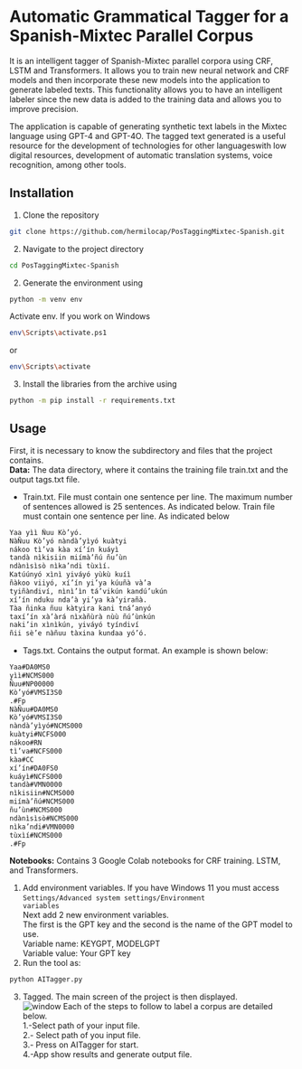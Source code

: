 # Automatic Grammatical Tagger for a Spanish-Mixtec Parallel Corpus
It is an intelligent tagger of Spanish-Mixtec parallel corpora using CRF, LSTM and Transformers. It allows you to train new neural network and CRF models and then incorporate these new models into the application to generate labeled texts. This functionality allows you to have an intelligent labeler since the new data is added to the training data and allows you to improve precision.

The application is capable of generating synthetic text labels in the Mixtec language using GPT-4 and GPT-4O.
The tagged text generated is a useful resource for the development of technologies for other languages ​​with low digital resources, development of automatic translation systems, voice recognition, among other tools.
## Installation
1. Clone the repository
```bash
git clone https://github.com/hermilocap/PosTaggingMixtec-Spanish.git
```
2. Navigate to the project directory
```bash
cd PosTaggingMixtec-Spanish
```  
2. Generate the environment using <br />
```bash
python -m venv env
```
Activate env. If you work on Windows
```bash
env\Scripts\activate.ps1
```
or
```bash
env\Scripts\activate
```
3. Install the libraries from the archive using <br />
```bash
python -m pip install -r requirements.txt
```
## Usage

First, it is necessary to know the subdirectory and files that the project contains.<br />
**Data:** The data directory, where it contains the training file train.txt and the output tags.txt file.

* Train.txt. File must contain one sentence per line. The maximum number of sentences allowed is 25 sentences. As indicated below.
Train file must contain one sentence per line. As indicated below
```bash
Yaa yìì Ñuu Kò’yó.
NàÑuu Kò’yó nàndà’yìyó kuàtyi
nákoo tì’va kàa xí’ín kuáyì
tandà nìkisiin miímà’ñú ñu’ùn
ndànìsìsò nìka’ndi tùxìí.
Katúúnyó xìnì yiváyó yùkù kuíì
ñàkoo viiyó, xí’ín yi’ya kúuñà và’a
tyiñàndiví, nìnì’ìn tá’vikún kandú’ukún
xí’ín nduku nda’à yi’ya kà’yirañà.
Tàa ñinka ñuu kàtyira kani tná’anyó
taxí’ín xà’àrá nìxàñùrà nùù ñú’ùnkún
naki’in xìnìkún, yiváyó tyíndiví
ñii sè’e nàñuu tàxina kundaa yó’ó.
```
* Tags.txt. Contains the output format. An example is shown below:
```bash
Yaa#DA0MS0
yìì#NCMS000
Ñuu#NP00000
Kò’yó#VMSI3S0
.#Fp
NàÑuu#DA0MS0
Kò’yó#VMSI3S0
nàndà’yìyó#NCMS000
kuàtyi#NCFS000
nákoo#RN
tì’va#NCFS000
kàa#CC
xí’ín#DA0FS0
kuáyì#NCFS000
tandà#VMN0000
nìkisiin#NCMS000
miímà’ñú#NCMS000
ñu’ùn#NCMS000
ndànìsìsò#NCMS000
nìka’ndi#VMN0000
tùxìí#NCMS000
.#Fp
```
**Notebooks:** Contains 3 Google Colab notebooks for CRF training. LSTM, and Transformers. <br />
1. Add environment variables.
If you have Windows 11 you must access <code>Settings/Advanced system settings/Environment variables</code><br />
Next add 2 new environment variables.<br />
The first is the GPT key and the second is the name of the GPT model to use.<br />
Variable name: KEYGPT, MODELGPT <br />
Variable value: Your GPT key <br />
3. Run the tool as:
```bash
python AITagger.py
```
3. Tagged. The main screen of the project is then displayed.<br />
![window](https://github.com/user-attachments/assets/3238f806-fadb-4823-9157-57bac02e165c)
Each of the steps to follow to label a corpus are detailed below.<br />
   1.-Select path of your input file.<br />
   2.- Select path of you input file.<br />
   3.- Press on AITagger for start.<br />
   4.-App show results and generate output file.<br />
